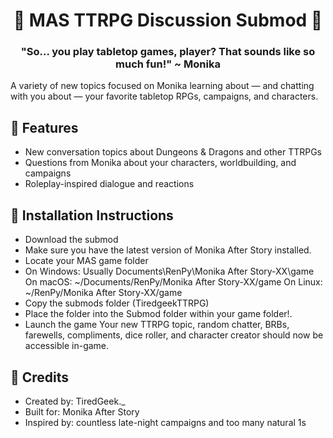 <h1 align="center"> 🎲 MAS TTRPG Discussion Submod 🎲 </h1>
<h3 align="center">"So... you play tabletop games, player? That sounds like so much fun!" ~ Monika</h3>
A variety of new topics focused on Monika learning about — and chatting with you about — your favorite tabletop RPGs, campaigns, and characters.

## 🎲 Features

- New conversation topics about Dungeons & Dragons and other TTRPGs
- Questions from Monika about your characters, worldbuilding, and campaigns
- Roleplay-inspired dialogue and reactions

## 🎲 Installation Instructions

- Download the submod
- Make sure you have the latest version of Monika After Story installed.
- Locate your MAS game folder
- On Windows: Usually Documents\RenPy\Monika After Story-XX\game
  On macOS: ~/Documents/RenPy/Monika After Story-XX/game
  On Linux: ~/RenPy/Monika After Story-XX/game
- Copy the submods folder (TiredgeekTTRPG)
- Place the folder into the Submod folder within your game folder!.
- Launch the game
Your new TTRPG topic, random chatter, BRBs, farewells, compliments, dice roller, and character creator should now be accessible in-game.

## 🎲 Credits

- Created by: TiredGeek._
- Built for: Monika After Story
- Inspired by: countless late-night campaigns and too many natural 1s
